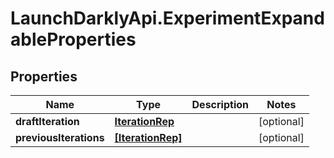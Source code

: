 # LaunchDarklyApi.ExperimentExpandableProperties

## Properties

Name | Type | Description | Notes
------------ | ------------- | ------------- | -------------
**draftIteration** | [**IterationRep**](IterationRep.md) |  | [optional] 
**previousIterations** | [**[IterationRep]**](IterationRep.md) |  | [optional] 


